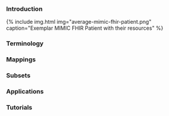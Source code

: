 ### Introduction

{% include img.html img="average-mimic-fhir-patient.png" caption="Exemplar MIMIC FHIR Patient with their resources" %}

### Terminology

### Mappings

### Subsets

### Applications

### Tutorials